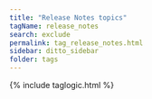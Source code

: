 ```yaml
---
title: "Release Notes topics"
tagName: release_notes
search: exclude
permalink: tag_release_notes.html
sidebar: ditto_sidebar
folder: tags
---
```

{% include taglogic.html %}
